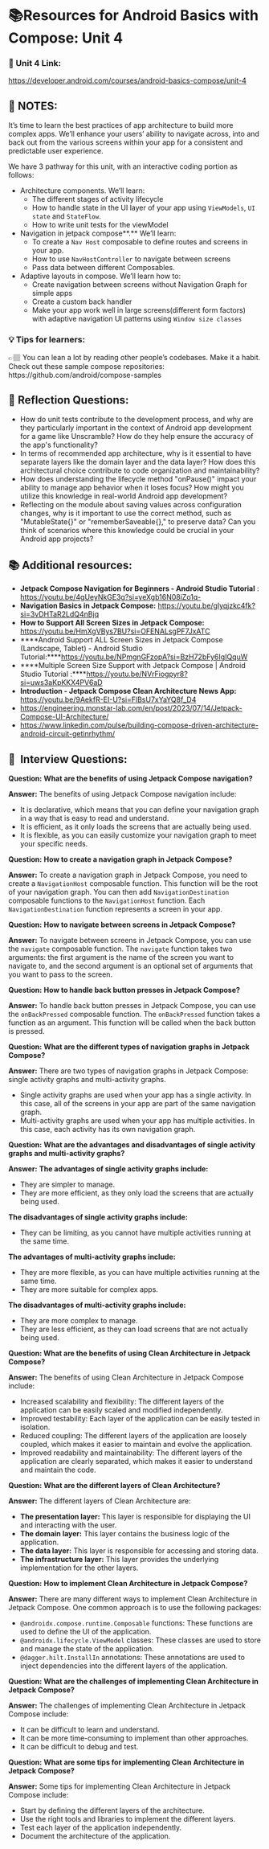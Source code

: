 # 📚Resources for **Android Basics with Compose: Unit 4**

### 🔗 Unit 4 Link:

https://developer.android.com/courses/android-basics-compose/unit-4

## 📝 NOTES:

It’s time to learn the best practices of app architecture to build more complex apps. We’ll enhance your users’ ability to navigate across, into and back out from the various screens within your app for a consistent and predictable user experience. 

We have 3 pathway for this unit, with an interactive coding portion as follows:

- Architecture components. We’ll learn:
    - The different stages of activity lifecycle
    - How to handle state in the UI layer of your app using `ViewModels`, `UI state` and `StateFlow`.
    - How to write unit tests for the viewModel
- Navigation in jetpack compose**.** We’ll learn:
    - To create a `Nav Host` composable to define routes and screens in your app.
    - How to use `NavHostController` to navigate between screens
    - Pass data between different Composables.
- Adaptive layouts in compose. We’ll learn how to:
    - Create navigation between screens without Navigation Graph for simple apps
    - Create a custom back handler
    - Make your app work well in large screens(different form factors) with adaptive navigation UI patterns using `Window size classes`

### 💡 Tips for learners:

<aside>
👉🏽 You can lean a lot by reading other people’s codebases. Make it a habit. Check out these sample compose repositories: https://github.com/android/compose-samples

</aside>

## 🤔 Reflection Questions:

- How do unit tests contribute to the development process, and why are they particularly important in the context of Android app development for a game like Unscramble? How do they help ensure the accuracy of the app's functionality?
- In terms of recommended app architecture, why is it essential to have separate layers like the domain layer and the data layer? How does this architectural choice contribute to code organization and maintainability?
- How does understanding the lifecycle method "onPause()" impact your ability to manage app behavior when it loses focus? How might you utilize this knowledge in real-world Android app development?
- Reflecting on the module about saving values across configuration changes, why is it important to use the correct method, such as "MutableState{}" or "rememberSaveable{}," to preserve data? Can you think of scenarios where this knowledge could be crucial in your Android app projects?

## 📚 Additional resources:

- ****Jetpack Compose Navigation for Beginners - Android Studio Tutorial**** : https://youtu.be/4gUeyNkGE3g?si=yeXgb16N08iZo1q-
- ****Navigation Basics in Jetpack Compose:**** https://youtu.be/glyqjzkc4fk?si=3vDHTaR2LdQ4nBjq
- ****How to Support All Screen Sizes in Jetpack Compose:**** https://youtu.be/HmXgVBys7BU?si=OFENALsgPF7JxATC
- ****Android Support ALL Screen Sizes in Jetpack Compose (Landscape, Tablet) - Android Studio Tutorial:****https://youtu.be/NPmgnGFzopA?si=BzH72bFy6IgIQquW
- ****Multiple Screen Size Support with Jetpack Compose | Android Studio Tutorial :****https://youtu.be/NVrFiogpyr8?si=uws3aKpKKX4PV6aD
- ****Introduction - Jetpack Compose Clean Architecture News App:**** https://youtu.be/9AekfR-EI-U?si=FlBsU7xYaYQ8f_D4
- https://engineering.monstar-lab.com/en/post/2023/07/14/Jetpack-Compose-UI-Architecture/
- https://www.linkedin.com/pulse/building-compose-driven-architecture-android-circuit-getinrhythm/

## 👔  Interview Questions:

**Question:** **What are the benefits of using Jetpack Compose navigation?**

**Answer:** The benefits of using Jetpack Compose navigation include:

- It is declarative, which means that you can define your navigation graph in a way that is easy to read and understand.
- It is efficient, as it only loads the screens that are actually being used.
- It is flexible, as you can easily customize your navigation graph to meet your specific needs.

**Question:** **How to create a navigation graph in Jetpack Compose?**

**Answer:** To create a navigation graph in Jetpack Compose, you need to create a `NavigationHost` composable function. This function will be the root of your navigation graph. You can then add `NavigationDestination` composable functions to the `NavigationHost` function. Each `NavigationDestination` function represents a screen in your app.

**Question:** **How to navigate between screens in Jetpack Compose?**

**Answer:** To navigate between screens in Jetpack Compose, you can use the `navigate` composable function. The `navigate` function takes two arguments: the first argument is the name of the screen you want to navigate to, and the second argument is an optional set of arguments that you want to pass to the screen.

**Question:** **How to handle back button presses in Jetpack Compose?**

**Answer:** To handle back button presses in Jetpack Compose, you can use the `onBackPressed` composable function. The `onBackPressed` function takes a function as an argument. This function will be called when the back button is pressed.

**Question:** **What are the different types of navigation graphs in Jetpack Compose?**

**Answer:** There are two types of navigation graphs in Jetpack Compose: single activity graphs and multi-activity graphs.

- Single activity graphs are used when your app has a single activity. In this case, all of the screens in your app are part of the same navigation graph.
- Multi-activity graphs are used when your app has multiple activities. In this case, each activity has its own navigation graph.

**Question:** **What are the advantages and disadvantages of single activity graphs and multi-activity graphs?**

**Answer:** **The advantages of single activity graphs include:**

- They are simpler to manage.
- They are more efficient, as they only load the screens that are actually being used.

**The disadvantages of single activity graphs include:**

- They can be limiting, as you cannot have multiple activities running at the same time.

**The advantages of multi-activity graphs include:**

- They are more flexible, as you can have multiple activities running at the same time.
- They are more suitable for complex apps.

**The disadvantages of multi-activity graphs include:**

- They are more complex to manage.
- They are less efficient, as they can load screens that are not actually being used.

**Question: What are the benefits of using Clean Architecture in Jetpack Compose?**

**Answer:** The benefits of using Clean Architecture in Jetpack Compose include:

- Increased scalability and flexibility: The different layers of the application can be easily scaled and modified independently.
- Improved testability: Each layer of the application can be easily tested in isolation.
- Reduced coupling: The different layers of the application are loosely coupled, which makes it easier to maintain and evolve the application.
- Improved readability and maintainability: The different layers of the application are clearly separated, which makes it easier to understand and maintain the code.

**Question:** **What are the different layers of Clean Architecture?**

**Answer:** The different layers of Clean Architecture are:

- **The presentation layer:** This layer is responsible for displaying the UI and interacting with the user.
- **The domain layer:** This layer contains the business logic of the application.
- **The data layer:** This layer is responsible for accessing and storing data.
- **The infrastructure layer:** This layer provides the underlying implementation for the other layers.

**Question:** **How to implement Clean Architecture in Jetpack Compose?**

**Answer:** There are many different ways to implement Clean Architecture in Jetpack Compose. One common approach is to use the following packages:

- `@androidx.compose.runtime.Composable` functions: These functions are used to define the UI of the application.
- `@androidx.lifecycle.ViewModel` classes: These classes are used to store and manage the state of the application.
- `@dagger.hilt.InstallIn` annotations: These annotations are used to inject dependencies into the different layers of the application.

**Question:** **What are the challenges of implementing Clean Architecture in Jetpack Compose?**

**Answer:** The challenges of implementing Clean Architecture in Jetpack Compose include:

- It can be difficult to learn and understand.
- It can be more time-consuming to implement than other approaches.
- It can be difficult to debug and test.

**Question:** **What are some tips for implementing Clean Architecture in Jetpack Compose?**

**Answer:** Some tips for implementing Clean Architecture in Jetpack Compose include:

- Start by defining the different layers of the architecture.
- Use the right tools and libraries to implement the different layers.
- Test each layer of the application independently.
- Document the architecture of the application.
